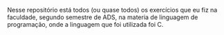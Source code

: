 Nesse repositório está todos (ou quase todos) os exercícios que eu fiz na faculdade, segundo semestre de ADS, na materia de linguagem de programação, onde a linguagem que foi utilizada foi C.

